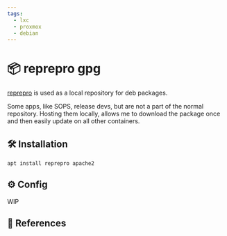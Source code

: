 ```yaml
---
tags:
  - lxc
  - proxmox
  - debian
---
```

# :package: reprepro gpg

[reprepro][1] is used as a local repository for deb packages.

Some apps, like SOPS, release devs, but are not a part of the normal repository. Hosting them locally, allows me to download the package once and then easily update on all other containers.

## :hammer_and_wrench: Installation

```shell
apt install reprepro apache2
```

## :gear: Config

WIP

## :link: References

[1]: <https://santi-bassett.blogspot.com/2014/07/setting-up-apt-repository-with-reprepro.html?m=1>
